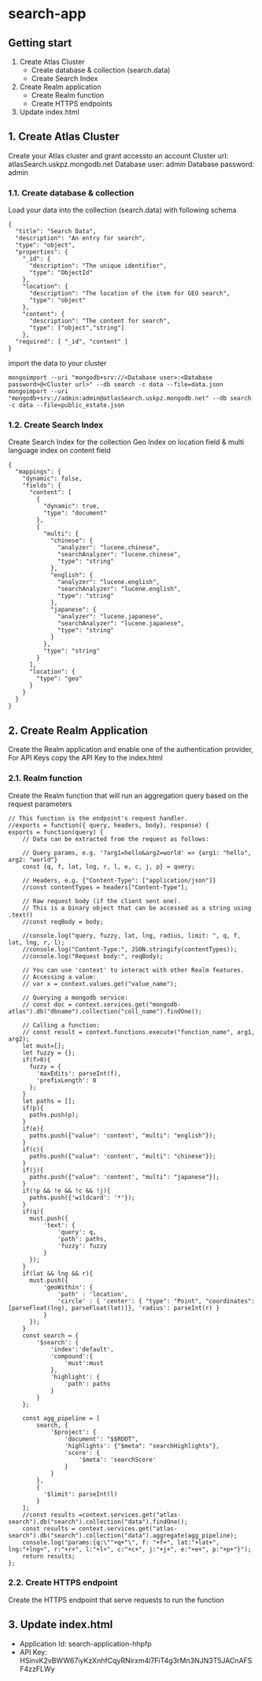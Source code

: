 # search-app
## Getting start

1. Create Atlas Cluster
   - Create database & collection (search.data)
   - Create Search Index
2. Create Realm application
   - Create Realm function
   - Create HTTPS endpoints
3. Update index.html

## 1. Create Atlas Cluster
Create your Atlas cluster and grant accessto an account
Cluster url: atlasSearch.uskpz.mongodb.net
Database user: admin
Database password: admin

### 1.1. Create database & collection
Load your data into the collection (search.data) with following schema
```
{
  "title": "Search Data",
  "description": "An entry for search",
  "type": "object",
  "properties": {
    "_id": {
      "description": "The unique identifier",
      "type": "ObjectId"
    },
    "location": {
      "description": "The location of the item for GEO search",
      "type": "object"
    },
    "content": {
      "description": "The content for search",
      "type": ["object","string"]
    },
  "required": [ "_id", "content" ]
}

```
import the data to your cluster
```
mongoimport --uri "mongodb+srv://<Database user>:<Database password>@<Cluster url>" --db search -c data --file=data.json
mongoimport --uri "mongodb+srv://admin:admin@atlasSearch.uskpz.mongodb.net" --db search -c data --file=public_estate.json
```
### 1.2. Create Search Index
Create Search Index for the collection
Geo Index on location field & multi language index on content field
```
{
  "mappings": {
    "dynamic": false,
    "fields": {
      "content": [
        {
          "dynamic": true,
          "type": "document"
        },
        {
          "multi": {
            "chinese": {
              "analyzer": "lucene.chinese",
              "searchAnalyzer": "lucene.chinese",
              "type": "string"
            },
            "english": {
              "analyzer": "lucene.english",
              "searchAnalyzer": "lucene.english",
              "type": "string"
            },
            "japanese": {
              "analyzer": "lucene.japanese",
              "searchAnalyzer": "lucene.japanese",
              "type": "string"
            }
          },
          "type": "string"
        }
      ],
      "location": {
        "type": "geo"
      }
    }
  }
}
```
## 2. Create Realm Application
Create the Realm application and enable one of the authentication provider, 
For API Keys copy the API Key to the index.html

### 2.1. Realm function
Create the Realm function that will run an aggregation query based on the request parameters
```
// This function is the endpoint's request handler.
//exports = function({ query, headers, body}, response) {
exports = function(query) {
    // Data can be extracted from the request as follows:

    // Query params, e.g. '?arg1=hello&arg2=world' => {arg1: "hello", arg2: "world"}
    const {q, f, lat, lng, r, l, e, c, j, p} = query;

    // Headers, e.g. {"Content-Type": ["application/json"]}
    //const contentTypes = headers["Content-Type"];

    // Raw request body (if the client sent one).
    // This is a binary object that can be accessed as a string using .text()
    //const reqBody = body;

    //console.log("query, fuzzy, lat, lng, radius, limit: ", q, f, lat, lng, r, l);
    //console.log("Content-Type:", JSON.stringify(contentTypes));
    //console.log("Request body:", reqBody);
    
    // You can use 'context' to interact with other Realm features.
    // Accessing a value:
    // var x = context.values.get("value_name");

    // Querying a mongodb service:
    // const doc = context.services.get("mongodb-atlas").db("dbname").collection("coll_name").findOne();

    // Calling a function:
    // const result = context.functions.execute("function_name", arg1, arg2);
    let must=[];
    let fuzzy = {};
    if(f>0){
      fuzzy = {
        'maxEdits': parseInt(f),
        'prefixLength': 0
      };
    }
    let paths = [];
    if(p){
      paths.push(p);
    }
    if(e){
      paths.push({"value": 'content', "multi": "english"});
    }
    if(c){
      paths.push({"value": 'content', "multi": "chinese"});
    }
    if(j){
      paths.push({"value": 'content', "multi": "japanese"});
    }
    if(!p && !e && !c && !j){
      paths.push({'wildcard': '*'});
    }
    if(q){
      must.push({
          'text': {
              'query': q,
              'path': paths,
              'fuzzy': fuzzy
          }
      });
    }
    if(lat && lng && r){
      must.push({
          'geoWithin': { 
              'path' : 'location',
              'circle' : { 'center': { "type": "Point", "coordinates": [parseFloat(lng), parseFloat(lat)]}, 'radius': parseInt(r) }
          }
      });
    }
    const search = {
        '$search': {
            'index':'default',
            'compound':{
                'must':must
            },
            'highlight': { 
                'path': paths
            }
        }
    };
    
    const agg_pipeline = [
        search, {
            '$project': {
                'document': "$$ROOT",
                'highlights': {"$meta": "searchHighlights"},
                'score': {
                    '$meta': 'searchScore'
                }
            }
        },
        {
          '$limit': parseInt(l)
        }
    ];
    //const results =context.services.get("atlas-search").db("search").collection("data").findOne();
    const results = context.services.get("atlas-search").db("search").collection("data").aggregate(agg_pipeline);
    console.log("params:{q:\""+q+"\", f: "+f+", lat:"+lat+", lng:"+lng+", r:"+r+", l:"+l+", c:"+c+", j:"+j+", e:"+e+", p:"+p+"}");
    return results; 
};
```
### 2.2. Create HTTPS endpoint
Create the HTTPS endpoint that serve requests to run the function

## 3. Update index.html

- Application Id: search-application-hhpfp
- API Key: HSinvK2vBWW67iyKzXnhfCqyRNirxm4l7FiT4g3rMn3NJN3T5JACnAFSF4zzFLWy
